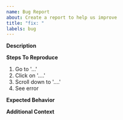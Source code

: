 ```yaml
---
name: Bug Report
about: Create a report to help us improve
title: "fix: "
labels: bug
---
```


**Description**

<!-- A clear and concise description of what the bug is. -->

**Steps To Reproduce**

<!-- Please include full steps to reproduce so that we can reproduce the problem. -->

1. Go to '...'
2. Click on '....'
3. Scroll down to '....'
4. See error

**Expected Behavior**

<!-- A clear and concise description of what you expected to happen. -->

**Additional Context**

<!-- Add any other context about the problem here. -->
